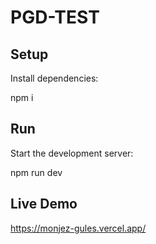 # PGD-TEST

## Setup

Install dependencies:

npm i

## Run

Start the development server:

npm run dev

## Live Demo

https://monjez-gules.vercel.app/
